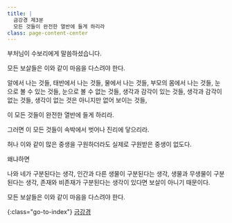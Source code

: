 ```yaml
---
title: |
  금강경 제3분
  모든 것들이 완전한 열반에 들게 하리라
class: page-content-center
---
```


부처님이 수보리에게 말씀하셨습니다.

모든 보살들은
이와 같이 마음을 다스려야 한다.

알에서 나는 것들,
태반에서 나는 것들,
물에서 나는 것들,
부모의 몸에서 나는 것들,
눈으로 볼 수 있는 것들,
눈으로 볼 수 없는 것들,
생각과 감각이 있는 것들,
생각과 감각이 없는 것들,
생각이 없는 것은 아니지만
없어 보이는 것들,

이 모든 것들이
완전한 열반에 들게 하리라.

그러면 이 모든 것들이
속박에서 벗어나 진리에 닿으리라.

허나 이와 같이 많은 중생을 구원하더라도
실제로 구원받은 중생이 없도다.

왜냐하면

나와 네가 구분된다는 생각,
인간과 다른 생물이 구분된다는 생각,
생물과 무생물이 구분된다는 생각,
존재와 비존재가 구분된다는 생각이 있다면
보살이 아니기 때문이다.

모든 보살들은
이와 같이 마음을 다스려야 한다.

{:class="go-to-index"}
[금강경](index)